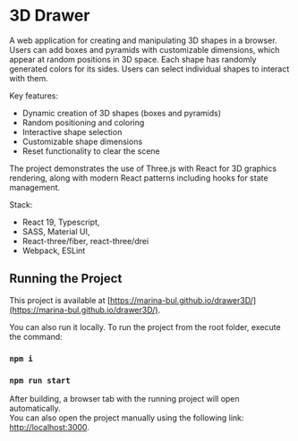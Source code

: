 # 3D Drawer

A web application for creating and manipulating 3D shapes in a browser. Users can add boxes and pyramids with customizable dimensions, which appear at random positions in 3D space. Each shape has randomly generated colors for its sides. Users can select individual shapes to interact with them.

Key features:
- Dynamic creation of 3D shapes (boxes and pyramids)
- Random positioning and coloring
- Interactive shape selection
- Customizable shape dimensions
- Reset functionality to clear the scene

The project demonstrates the use of Three.js with React for 3D graphics rendering, along with modern React patterns including hooks for state management.

Stack:
- React 19, Typescript,
- SASS, Material UI,
- React-three/fiber, react-three/drei
- Webpack, ESLint


## Running the Project

This project is available at [https://marina-bul.github.io/drawer3D/](https://marina-bul.github.io/drawer3D/). 

You can also run it locally. To run the project from the root folder, execute the command:

### `npm i`
### `npm run start`

After building, a browser tab with the running project will open automatically.\
You can also open the project manually using the following link: [http://localhost:3000](http://localhost:3000).


